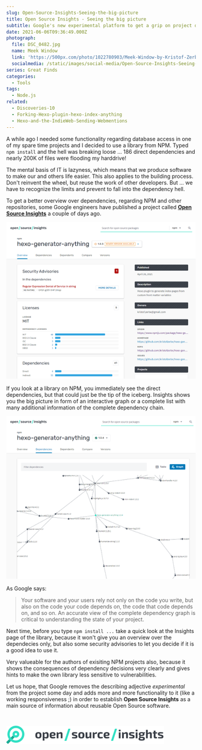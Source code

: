 ```yaml
---
slug: Open-Source-Insights-Seeing-the-big-picture
title: Open Source Insights - Seeing the big picture
subtitle: Google's new experimental platform to get a grip on project dependencies
date: 2021-06-06T09:36:49.000Z
photograph:
  file: DSC_0482.jpg
  name: Meek Window
  link: 'https://500px.com/photo/1022780903/Meek-Window-by-Kristof-Zerbe/'
  socialmedia: /static/images/social-media/Open-Source-Insights-Seeing-the-big-picture.png
series: Great Finds
categories:
  - Tools
tags:
  - Node.js
related:
  - Discoveries-10
  - Forking-Hexo-plugin-hexo-index-anything
  - Hexo-and-the-IndieWeb-Sending-Webmentions
---
```


A while ago I needed some functionality regarding database access in one of my spare time projects and I decided to use a library from NPM. Typed ``npm install`` and the hell was breaking loose ... 186 direct dependencies and nearly 200K of files were flooding my harddrive!

The mental basis of IT is lazyness, which means that we produce software to make our and others life easier. This also applies to the building process. Don't reinvent the wheel, but reuse the work of other developers. But ... we have to recognize the limits and prevent to fall into the dependency hell.

To get a better overview over dependencies, regarding NPM and other repositories, some Google engineers have published a project called **[Open Source Insights](https://deps.dev/)** a couple of days ago.

<!-- more -->

![Open Source Insights - Overview](Open-Source-Insights-Seeing-the-big-picture/overview.png)

If you look at a library on NPM, you immediately see the direct dependencies, but that could just be the tip of the iceberg. Insights shows you the big picture in form of an interactive graph or a complete list with many additional information of the complete dependency chain.

![Open Source Insights - Overview](Open-Source-Insights-Seeing-the-big-picture/graph.png)

As Google says:

> Your software and your users rely not only on the code you write, but also on the code your code depends on, the code that code depends on, and so on. An accurate view of the complete dependency graph is critical to understanding the state of your project.

Next time, before you type ``npm install ...`` take a quick look at the Insights page of the library, because it won't give you an overview over the dependecies only, but also some security advisories to let you decide if it is a good idea to use it.

Very valueable for the authors of exisiting NPM projects also, because it shows the consequences of dependency decisions very clearly and gives hints to make the own library less sensitive to vulnerabilities.

Let us hope, that Google removes the describing adjective *experimental* from the project some day and adds more and more functionality to it (like a working responsiveness ;) in order to establish **Open Source Insights** as a main source of information about reusable Open Source software.

<br>

[![Logo](Open-Source-Insights-Seeing-the-big-picture/logo.png)](https://deps.dev/)